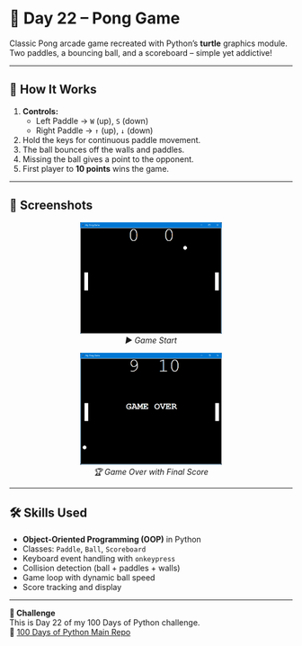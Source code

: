 # 🏓 Day 22 – Pong Game

Classic Pong arcade game recreated with Python’s **turtle** graphics module.  
Two paddles, a bouncing ball, and a scoreboard – simple yet addictive!  

---

## 🚀 How It Works
1. **Controls:**
   - Left Paddle → `W` (up), `S` (down)  
   - Right Paddle → `↑` (up), `↓` (down)  
2. Hold the keys for continuous paddle movement.  
3. The ball bounces off the walls and paddles.  
4. Missing the ball gives a point to the opponent.  
5. First player to **10 points** wins the game.  

---

## 📸 Screenshots  

<p align="center">
  <img src="screenshot_start.png" alt="Pong Game Start" width="50%" />
  <br>
  <em>▶️ Game Start</em>
</p>

<p align="center">
  <img src="screenshot_end.png" alt="Pong Game End" width="50%" />
  <br>
  <em>🏆 Game Over with Final Score</em>
</p>

---

## 🛠 Skills Used
- **Object-Oriented Programming (OOP)** in Python  
- Classes: `Paddle`, `Ball`, `Scoreboard`  
- Keyboard event handling with `onkeypress`  
- Collision detection (ball + paddles + walls)  
- Game loop with dynamic ball speed  
- Score tracking and display  

---

**📅 Challenge**  
This is Day 22 of my 100 Days of Python challenge.  
🔗 [100 Days of Python Main Repo](https://github.com/chiragdhawan07/100-days-of-python)
